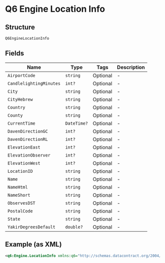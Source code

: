 
# Q6 Engine Location Info

## Structure

`Q6EngineLocationInfo`

## Fields

| Name | Type | Tags | Description |
|  --- | --- | --- | --- |
| `AirportCode` | `string` | Optional | - |
| `CandlelightingMinutes` | `int?` | Optional | - |
| `City` | `string` | Optional | - |
| `CityHebrew` | `string` | Optional | - |
| `Country` | `string` | Optional | - |
| `County` | `string` | Optional | - |
| `CurrentTime` | `DateTime?` | Optional | - |
| `DavenDirectionGC` | `int?` | Optional | - |
| `DavenDirectionRL` | `int?` | Optional | - |
| `ElevationEast` | `int?` | Optional | - |
| `ElevationObserver` | `int?` | Optional | - |
| `ElevationWest` | `int?` | Optional | - |
| `LocationID` | `string` | Optional | - |
| `Name` | `string` | Optional | - |
| `NameHtml` | `string` | Optional | - |
| `NameShort` | `string` | Optional | - |
| `ObservesDST` | `string` | Optional | - |
| `PostalCode` | `string` | Optional | - |
| `State` | `string` | Optional | - |
| `YakirDegreesDefault` | `double?` | Optional | - |

## Example (as XML)

```xml
<q6:Engine.LocationInfo xmlns:q6="http://schemas.datacontract.org/2004/07/" />
```

